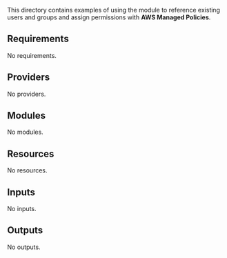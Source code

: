 <!-- BEGIN_TF_DOCS -->
This directory contains examples of using the module to reference existing users and groups and assign permissions with **AWS Managed Policies**.

## Requirements

No requirements.

## Providers

No providers.

## Modules

No modules.

## Resources

No resources.

## Inputs

No inputs.

## Outputs

No outputs.
<!-- END_TF_DOCS -->